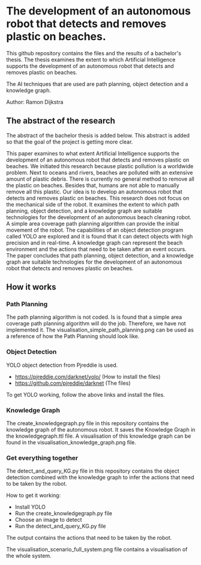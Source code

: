 # The development of an autonomous robot that detects and removes plastic on beaches.

This github repository contains the files and the results of a bachelor's thesis. The thesis examines the extent to which Artificial Intelligence supports the development of an autonomous robot that detects and removes plastic on beaches.

The AI techniques that are used are path planning, object detection and a knowledge graph.

Author: Ramon Dijkstra

## The abstract of the research
The abstract of the bachelor thesis is added below. This abstract is added so that the goal of the project is getting more clear.

This paper examines to what extent Artificial Intelligence supports the development of an autonomous robot that detects and removes plastic on beaches. We initiated this research because plastic pollution is a worldwide problem. Next to oceans and rivers, beaches are polluted with an extensive amount of plastic debris. There is currently no general method to remove all the plastic on beaches. Besides that, humans are not able to manually remove all this plastic. Our idea is to develop an autonomous robot that detects and removes plastic on beaches. This research does not focus on the mechanical side of the robot. It examines the extent to which path planning, object detection, and a knowledge graph are suitable technologies for the development of an autonomous beach cleaning robot. A simple area coverage path planning algorithm can provide the initial movement of the robot. The capabilities of an object detection program called YOLO are explored and it is found that it can detect objects with high precision and in real-time. A knowledge graph can represent the beach environment and the actions that need to be taken after an event occurs. The paper concludes that path planning, object detection, and a knowledge graph are suitable technologies for the development of an autonomous robot that detects and removes plastic on beaches.

## How it works

### Path Planning
The path planning algorithm is not coded. Is is found that a simple area coverage path planning algorithm will do the job. Therefore, we have not implemented it. The visualisation_simple_path_planning.png can be used as a reference of how the Path Planning should look like.

### Object Detection
YOLO object detection from Pjreddie is used.
- https://pjreddie.com/darknet/yolo/ (How to install the files)
- https://github.com/pjreddie/darknet (The files)

To get YOLO working, follow the above links and install the files.

### Knowledge Graph
The create_knowledgegraph.py file in this repository contains the knowledge graph of the autonomous robot.
It saves the Knowledge Graph in the knowledgegraph.ttl file. A visualisation of this knowledge graph can be found in the visualisation_knowledge_graph.png file.

### Get everything together
The detect_and_query_KG.py file in this repository contains the object detection combined with the knowledge graph to infer the actions that need to be taken by the robot.

How to get it working:
- Install YOLO
- Run the create_knowledgegraph.py file
- Choose an image to detect
- Run the detect_and_query_KG.py file

The output contains the actions that need to be taken by the robot.

The visualisation_scenario_full_system.png file contains a visualisation of the whole system.
